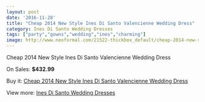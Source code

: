 ```yaml
---
layout: post
date: '2016-11-28'
title: "Cheap 2014 New Style Ines Di Santo Valencienne Wedding Dress"
category: Ines Di Santo Wedding Dresses
tags: ["party","gowns","wedding","ines","charming"]
image: http://www.neoformal.com/21522-thickbox_default/cheap-2014-new-style-ines-di-santo-valencienne-wedding-dress.jpg
---
```

Cheap 2014 New Style Ines Di Santo Valencienne Wedding Dress

On Sales: **$432.99**
<a href="https://www.neoformal.com/en/ines-di-santo-wedding-dresses-2014/7005-cheap-2014-new-style-ines-di-santo-valencienne-wedding-dress.html"><amp-img layout="responsive" width="600" height="600" src="//www.neoformal.com/21522-thickbox_default/cheap-2014-new-style-ines-di-santo-valencienne-wedding-dress.jpg" alt="Cheap 2014 New Style Ines Di Santo Valencienne Wedding Dress 0" /></a>
<a href="https://www.neoformal.com/en/ines-di-santo-wedding-dresses-2014/7005-cheap-2014-new-style-ines-di-santo-valencienne-wedding-dress.html"><amp-img layout="responsive" width="600" height="600" src="//www.neoformal.com/21523-thickbox_default/cheap-2014-new-style-ines-di-santo-valencienne-wedding-dress.jpg" alt="Cheap 2014 New Style Ines Di Santo Valencienne Wedding Dress 1" /></a>

Buy it: [Cheap 2014 New Style Ines Di Santo Valencienne Wedding Dress](https://www.neoformal.com/en/ines-di-santo-wedding-dresses-2014/7005-cheap-2014-new-style-ines-di-santo-valencienne-wedding-dress.html "Cheap 2014 New Style Ines Di Santo Valencienne Wedding Dress")

View more: [Ines Di Santo Wedding Dresses](https://www.neoformal.com/en/106-ines-di-santo-wedding-dresses-2014 "Ines Di Santo Wedding Dresses")